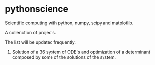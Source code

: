 pythonscience
=============

Scientific computing with python, numpy, scipy and matplotlib.

A collenction of projects.

The list will be updated frequently.

1. Solution of a 36 system of ODE's and optimization of a determinant composed by some of the solutions of the system.

